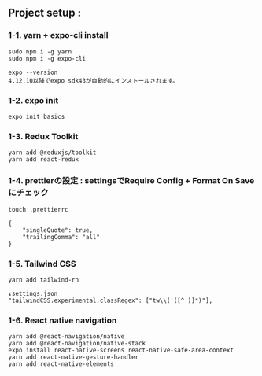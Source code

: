 ## Project setup : 
### 1-1. yarn + expo-cli install
~~~
sudo npm i -g yarn
sudo npm i -g expo-cli
~~~
~~~
expo --version
4.12.10以降でexpo sdk43が自動的にインストールされます。
~~~
### 1-2.  expo init
~~~
expo init basics
~~~
### 1-3.  Redux Toolkit
    yarn add @reduxjs/toolkit
    yarn add react-redux
### 1-4.  prettierの設定 : settingsでRequire Config + Format On Saveにチェック
    touch .prettierrc
~~~
{
    "singleQuote": true,
    "trailingComma": "all"
}
~~~  
### 1-5.  Tailwind CSS
~~~  
yarn add tailwind-rn
~~~  
    ↓settings.json
    "tailwindCSS.experimental.classRegex": ["tw\\('([^')]*)"],

### 1-6.  React native navigation
    yarn add @react-navigation/native
    yarn add @react-navigation/native-stack
    expo install react-native-screens react-native-safe-area-context
    yarn add react-native-gesture-handler
    yarn add react-native-elements

